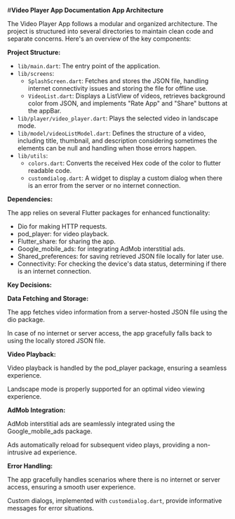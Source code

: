 #**Video Player App Documentation**
**App Architecture**

The Video Player App follows a modular and organized architecture. The project is structured into several directories to maintain clean code and separate concerns. Here's an overview of the key components:

**Project Structure:**

- `lib/main.dart`: The entry point of the application.
- `lib/screens`:	
  - `SplashScreen.dart`: Fetches and stores the JSON file, handling internet connectivity issues and storing the file for offline use.
  - `VideoList.dart`: Displays a ListView of videos, retrieves background color from JSON, and implements "Rate App" and "Share" buttons at the appBar.
- `lib/player/video_player.dart`: Plays the selected video in landscape mode.
- `lib/model/videoListModel.dart`: Defines the structure of a video, including title, thumbnail, and description considering sometimes the elements can be null and handling when those errors happen.
- `lib/utils`:
  - `colors.dart`: Converts the received Hex code of the color to flutter readable code.
  - `customdialog.dart`: A widget to display a custom dialog when there is an error from the server or no internet connection.

**Dependencies:**

The app relies on several Flutter packages for enhanced functionality:

- Dio for making HTTP requests.
- pod_player: for video playback.
- Flutter_share: for sharing the app.
- Google_mobile_ads: for integrating AdMob interstitial ads.
- Shared_preferences: for saving retrieved JSON file locally for later use.
- Connectivity: For checking the device's data status, determining if there is an internet connection.

**Key Decisions:**

**Data Fetching and Storage:**

The app fetches video information from a server-hosted JSON file using the dio package.

In case of no internet or server access, the app gracefully falls back to using the locally stored JSON file.

**Video Playback:**

Video playback is handled by the pod_player package, ensuring a seamless experience.

Landscape mode is properly supported for an optimal video viewing experience.

**AdMob Integration:**

AdMob interstitial ads are seamlessly integrated using the Google_mobile_ads package.

Ads automatically reload for subsequent video plays, providing a non-intrusive ad experience.

**Error Handling:**

The app gracefully handles scenarios where there is no internet or server access, ensuring a smooth user experience.

Custom dialogs, implemented with `customdialog.dart`, provide informative messages for error situations.
